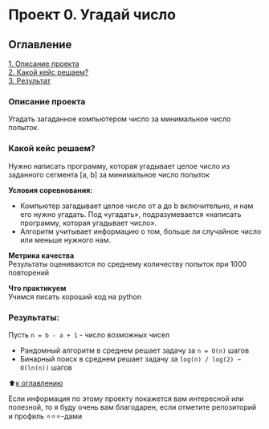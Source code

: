 # Проект 0. Угадай число

## Оглавление  
[1. Описание проекта](README.md#Описание-проекта)  
[2. Какой кейс решаем?](README.md#Какой-кейс-решаем)  
[3. Результат](README.md#Результат)  

### Описание проекта    
Угадать загаданное компьютером число за минимальное число попыток.


### Какой кейс решаем?    
Нужно написать программу, которая угадывает целое число из заданного сегмента [a, b] за минимальное число попыток

**Условия соревнования:**  
- Компьютер загадывает целое число от a до b включительно, и нам его нужно угадать. Под «угадать», подразумевается «написать программу, которая угадывает число».
- Алгоритм учитывает информацию о том, больше ли случайное число или меньше нужного нам.

**Метрика качества**     
Результаты оцениваются по среднему количеству попыток при 1000 повторений

**Что практикуем**     
Учимся писать хороший код на python



### Результаты:  
Пусть `n = b - a + 1` - число возможных чисел
* Рандомный алгоритм в среднем решает задачу за `n = O(n)` шагов
* Бинарный поиск в среднем решает задачу за `log(n) / log(2) ~ O(ln(n))` шагов

:arrow_up:[к оглавлению](.README.md#Оглавление)


Если информация по этому проекту покажется вам интересной или полезной, то я буду очень вам благодарен, если отметите репозиторий и профиль ⭐️⭐️⭐️-дами